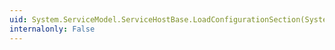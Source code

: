 ```yaml
---
uid: System.ServiceModel.ServiceHostBase.LoadConfigurationSection(System.ServiceModel.Configuration.ServiceElement)
internalonly: False
---
```

